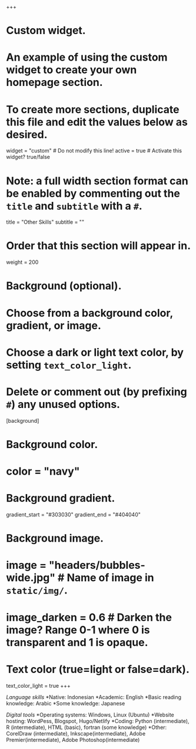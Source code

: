+++
# Custom widget.
# An example of using the custom widget to create your own homepage section.
# To create more sections, duplicate this file and edit the values below as desired.
widget = "custom"  # Do not modify this line!
active = true  # Activate this widget? true/false

# Note: a full width section format can be enabled by commenting out the `title` and `subtitle` with a `#`.
title = "Other Skills"
subtitle = ""

# Order that this section will appear in.
weight = 200

# Background (optional).
#   Choose from a background color, gradient, or image.
#   Choose a dark or light text color, by setting `text_color_light`.
#   Delete or comment out (by prefixing `#`) any unused options.
[background]
  # Background color.
  # color = "navy"
  
  # Background gradient.
   gradient_start = "#303030"
   gradient_end = "#404040"
  
  # Background image.
 # image = "headers/bubbles-wide.jpg"  # Name of image in `static/img/`.
 # image_darken = 0.6  # Darken the image? Range 0-1 where 0 is transparent and 1 is opaque.

  # Text color (true=light or false=dark).
  text_color_light = true
+++

<em>Language skills</em>
*Native: Indonesian
*Academic: English
*Basic reading knowledge: Arabic
*Some knowledge: Japanese

<em>Digital tools</em>
*Operating systems: Windows, Linux (Ubuntu)
*Website hosting: WordPess, Blogspot, Hugo/Netlify
*Coding: Python (intermediate), R (intermediate), HTML (basic), fortran (some knowledge)
*Other: CorelDraw (intermediate), Inkscape(intermediate), Adobe Premier(intermediate), Adobe Photoshop(intermediate)
